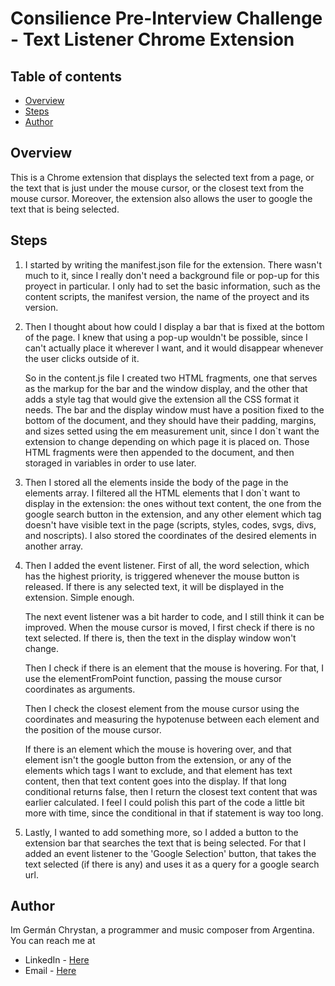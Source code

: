 # Consilience Pre-Interview Challenge - Text Listener Chrome Extension

## Table of contents

- [Overview](#overview)
- [Steps](#steps)
- [Author](#author)

## Overview 
This is a Chrome extension that displays the selected text from a page, or the text that is just under the mouse cursor, or the closest text from the mouse cursor. Moreover, the extension also allows the user to google the text that is being selected. 


## Steps

1.  I started by writing the manifest.json file for the extension. There wasn't much to it, since I really don't need a background file or pop-up for this proyect in particular. I only had to set the basic information, such as the content scripts, the manifest version, the name of the proyect and its version.

2.  Then I thought about how could I display a bar that is fixed at the bottom of the page. I knew that using a pop-up wouldn't be possible, since I can't actually place it wherever I want, and it would disappear whenever the user clicks outside of it. 

    So in the content.js file I created two HTML fragments, one that serves as the markup for the bar and the window display, and the other that adds a style tag that would give the extension all the CSS format it needs. The bar and the display window must have a position fixed to the bottom of the document, and they should have their padding, margins, and sizes setted using the em measurement unit, since I don`t want the extension to change depending on which page it is placed on. Those HTML fragments were then appended to the document, and then storaged in variables in order to use later.

3. Then I stored all the elements inside the body of the page in the elements array. I filtered all the HTML elements that I don`t want to display in the extension: the ones without text content, the one from the google search button in the extension, and any other element which tag doesn't have visible text in the page (scripts, styles, codes, svgs, divs, and noscripts).
I also stored the coordinates of the desired elements in another array. 

4. Then I added the event listener. First of all, the word selection, which has the highest priority, is triggered whenever the mouse button is released. If there is any selected text, it will be displayed in the extension. Simple enough.

    The next event listener was a bit harder to code, and I still think it can be improved. When the mouse cursor is moved, I first check if there is no text selected. If there is, then the text in the display window won't change. 

    Then I check if there is an element that the mouse is hovering. For that, I use the elementFromPoint function, passing the mouse cursor coordinates as arguments.

    Then I check the closest element from the mouse cursor using the coordinates and measuring the hypotenuse between each element and the position of the mouse cursor.

    If there is an element which the mouse is hovering over, and that element isn't the google button from the extension, or any of the elements which tags I want to exclude, and that element has text content, then that text content goes into the display. If that long conditional returns false, then I return the closest text content that was earlier calculated. I feel I could polish this part of the code a little bit more with time, since the conditional in that if statement is way too long.

5. Lastly, I wanted to add something more, so I added a button to the extension bar that searches the text that is being selected. For that I added an event listener to the 'Google Selection' button, that takes the text selected (if there is any) and uses it as a query for a google search url. 


## Author
Im Germán Chrystan, a programmer and music composer from Argentina. You can reach me at
- LinkedIn - [Here](https://www.linkedin.com/in/germ%C3%A1n-chrystan/)
- Email - [Here](mailto:germanchrystan@gmail.com)